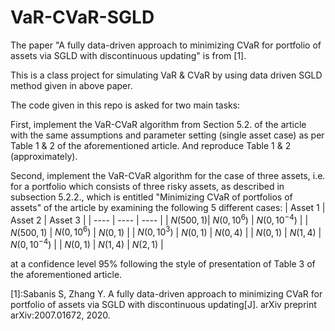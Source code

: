 # VaR-CVaR-SGLD

The paper "A fully data-driven approach to minimizing CVaR for portfolio of assets via SGLD with discontinuous updating" is from [1].

This is a class project for simulating VaR &amp; CVaR by using data driven SGLD method given in above paper.

The code given in this repo is asked for two main tasks:

First, implement the VaR-CVaR algorithm from Section 5.2. of the article with the same assumptions and parameter setting (single asset case) as per Table 1 & 2 of the
aforementioned article. And reproduce Table 1 & 2 (approximately).

Second, implement the VaR-CVaR algorithm for the case of three assets, i.e. for a portfolio which consists of three risky assets, as described in subsection 5.2.2., which is entitled "Minimizing CVaR of portfolios of assets" of the article by examining the following 5 different cases:
| Asset 1 | Asset 2 | Asset 3 |
|   ----  |   ----  |   ----  |
| $N(500,1)$| $N(0,10^{6})$ | $N(0,10^{-4})$ |
| $N(500,1)$  |  $N(0,10^{6})$  |  $N(0,1)$  |
| $N(0,10^3)$ | $N(0,1)$  | $N(0,4)$  |
| $N(0,1)$  | $N(1,4)$  |  $N(0,10^{-4})$ |
|  $N(0,1)$  | $N(1,4)$  |  $N(2,1)$  |


at a confidence level 95% following the style of presentation of Table 3 of the aforementioned article.


[1]:Sabanis S, Zhang Y. A fully data-driven approach to minimizing CVaR for portfolio of assets via SGLD with discontinuous updating[J]. arXiv preprint arXiv:2007.01672, 2020.
